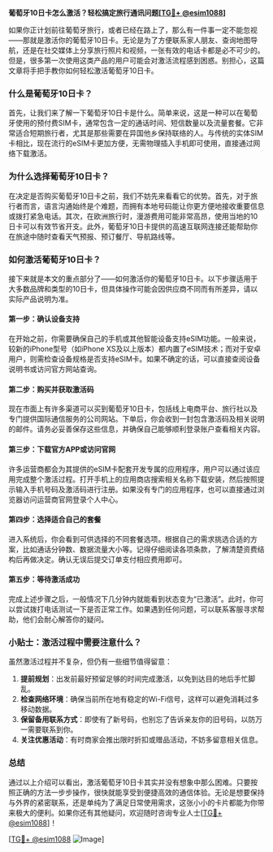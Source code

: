 **葡萄牙10日卡怎么激活？轻松搞定旅行通讯问题[[TG💪+ @esim1088](https://t.me/s/esim1088)]**

如果你正计划前往葡萄牙旅行，或者已经在路上了，那么有一件事一定不能忽视——那就是激活你的葡萄牙10日卡。无论是为了方便联系家人朋友、查询地图导航，还是在社交媒体上分享旅行照片和视频，一张有效的电话卡都是必不可少的。但是，很多第一次使用这类产品的用户可能会对激活流程感到困惑。别担心，这篇文章将手把手教你如何轻松激活葡萄牙10日卡。

### 什么是葡萄牙10日卡？

首先，让我们来了解一下葡萄牙10日卡是什么。简单来说，这是一种可以在葡萄牙使用的预付费SIM卡，通常包含一定的通话时间、短信数量以及流量套餐。它非常适合短期旅行者，尤其是那些需要在异国他乡保持联络的人。与传统的实体SIM卡相比，现在流行的eSIM卡更加方便，无需物理插入手机即可使用，直接通过网络下载激活。

### 为什么选择葡萄牙10日卡？

在决定是否购买葡萄牙10日卡之前，我们不妨先来看看它的优势。首先，对于旅行者而言，语言沟通始终是个难题，而拥有本地号码能让你更方便地接收重要信息或拨打紧急电话。其次，在欧洲旅行时，漫游费用可能非常高昂，使用当地的10日卡可以有效节省开支。此外，葡萄牙10日卡提供的高速互联网连接还能帮助你在旅途中随时查看天气预报、预订餐厅、导航路线等。

### 如何激活葡萄牙10日卡？

接下来就是本文的重点部分了——如何激活你的葡萄牙10日卡。以下步骤适用于大多数品牌和类型的10日卡，但具体操作可能会因供应商不同而有所差异，请以实际产品说明为准。

#### 第一步：确认设备支持

在开始之前，你需要确保自己的手机或其他智能设备支持eSIM功能。一般来说，较新的iPhone型号（如iPhone XS及以上版本）都内置了eSIM技术；而对于安卓用户，则需检查设备规格是否支持eSIM卡。如果不确定的话，可以直接查阅设备说明书或访问官方网站查询。

#### 第二步：购买并获取激活码

现在市面上有许多渠道可以买到葡萄牙10日卡，包括线上电商平台、旅行社以及专门提供国际通信服务的公司网站。下单后，你会收到一封包含激活码及相关说明的邮件。请务必妥善保存这些信息，并确保自己能够顺利登录账户查看相关内容。

#### 第三步：下载官方APP或访问官网

许多运营商都会为其提供的eSIM卡配套开发专属的应用程序，用户可以通过该应用完成整个激活过程。打开手机上的应用商店搜索相关名称下载安装，然后按照提示输入手机号码及激活码进行注册。如果没有专门的应用程序，也可以直接通过浏览器访问运营商官网登录个人中心。

#### 第四步：选择适合自己的套餐

进入系统后，你会看到可供选择的不同套餐选项。根据自己的需求挑选合适的方案，比如通话分钟数、数据流量大小等。记得仔细阅读各项条款，了解清楚资费结构后再做决定。确认无误后提交订单支付相应费用即可。

#### 第五步：等待激活成功

完成上述步骤之后，一般情况下几分钟内就能看到状态变为“已激活”。此时，你可以尝试拨打电话测试一下是否正常工作。如果遇到任何问题，可以联系客服寻求帮助，他们会耐心解答你的疑问。

### 小贴士：激活过程中需要注意什么？

虽然激活过程并不复杂，但仍有一些细节值得留意：

1. **提前规划**：出发前最好预留足够的时间完成激活，以免到达目的地后手忙脚乱。
2. **检查网络环境**：确保当前所在地有稳定的Wi-Fi信号，这样可以避免消耗过多移动数据。
3. **保留备用联系方式**：即使有了新号码，也别忘了告诉亲友你的旧号码，以防万一需要联系到你。
4. **关注优惠活动**：有时商家会推出限时折扣或赠品活动，不妨多留意相关信息。

### 总结

通过以上介绍可以看出，激活葡萄牙10日卡其实并没有想象中那么困难。只要按照正确的方法一步步操作，很快就能享受到便捷高效的通信体验。无论是想要保持与外界的紧密联系，还是单纯为了满足日常使用需求，这张小小的卡片都能为你带来极大的便利。如果你还有其他疑问，欢迎随时咨询专业人士[[TG💪+ @esim1088](https://t.me/s/esim1088)]！

[[TG💪+ @esim1088](https://t.me/s/esim1088) ![Image](https://i.postimg.cc/4NQfJmqS/Snipaste-2025-05-13-00-14-12.png)]